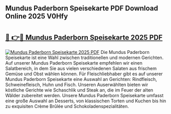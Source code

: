 ## Mundus Paderborn Speisekarte PDF Download Online 2025 V0Hfy

# <h2><a href="http://gcb7cv.nevu.top/?p=Mundus+Paderborn+Speisekarte">🔗 👉🔴 Mundus Paderborn Speisekarte 2025 PDF</a></h2>

[![Mundus Paderborn Speisekarte 2025 PDF](https://i.imgur.com/dBaPXMq.png)](http://gcb7cv.nevu.top/?p=Mundus+Paderborn+Speisekarte)
Die Mundus Paderborn Speisekarte ist eine Wahl zwischen traditionellen und modernen Gerichten. Auf unserer Mundus Paderborn Speisekarte empfehlen wir einen Salatbereich, in dem Sie aus vielen verschiedenen Salaten aus frischem Gemüse und Obst wählen können. Für Fleischliebhaber gibt es auf unserer Mundus Paderborn Speisekarte eine Auswahl an Gerichten: Rindfleisch, Schweinefleisch, Huhn und Fisch. Unseren Auserwählten bieten wir köstliche Gerichte wie Schaschlik und Steak an, die im Feuer der alten Wälder zubereitet werden. Unsere Mundus Paderborn Speisekarte umfasst eine große Auswahl an Desserts, von klassischen Torten und Kuchen bis hin zu exquisiten Crème Brûlée und Schokoladenspezialitäten.
